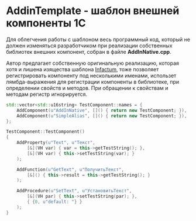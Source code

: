 # AddinTemplate - шаблон внешней компоненты 1С

Для облегчения работы с шаблоном весь программный код, который не должен 
изменяться разработчиком при реализации собственных библиотек внешних 
компонент, собран в файле **AddInNative.cpp**.

Автор предлагает собственную оригинальную реализацию, которая хотя и лишена 
изящества шаблона [Infactum](https://github.com/Infactum/addin-template),
тоже позволяет регистрировать компоненту под несколькими именами, 
использет лямбда-выражения для регистрации компоненты в библиотеке, при определении 
свойств и методов. При обращении к свойствам и методам регистр игнорируется.

```Cpp
std::vector<std::u16string> TestComponent::names = {
	AddComponent(u"AddInNative", []() { return new TestComponent; }),
	AddComponent(u"SimpleAlias", []() { return new TestComponent; }),
};

TestComponent::TestComponent()
{
	AddProperty(u"Text", u"Текст",
		[&](VH var) { var = this->getTestString(); },
		[&](VH var) { this->setTestString(var); }
	);

	AddFunction(u"GetText", u"ПолучитьТекст", 
		[&]() { this->result = this->getTestString(); }
	);

	AddProcedure(u"SetText", u"УстановитьТекст", 
		[&](VH par) { this->setTestString(par); }, 
		{ {0, u"default: "} }
	);
}

```
